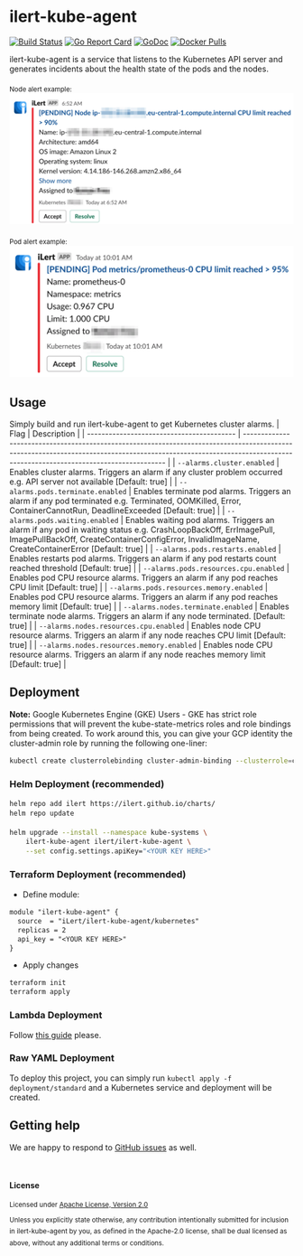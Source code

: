 # ilert-kube-agent

[![Build Status](https://github.com/iLert/ilert-kube-agent/workflows/docker-release/badge.svg)](https://github.com/iLert/ilert-kube-agent/actions)
[![Go Report Card](https://goreportcard.com/badge/github.com/iLert/ilert-kube-agent)](https://goreportcard.com/report/github.com/iLert/ilert-kube-agent) [![GoDoc](https://godoc.org/github.com/iLert/ilert-kube-agent?status.svg)](https://godoc.org/github.com/iLert/ilert-kube-agent)
[![Docker Pulls](https://img.shields.io/docker/pulls/ilert/ilert-kube-agent.svg?maxAge=604800)](https://hub.docker.com/r/ilert/ilert-kube-agent)

ilert-kube-agent is a service that listens to the Kubernetes API
server and generates incidents about the health state of the pods and the nodes.

<sub>Node alert example:</sup>
![Node alert example](img/slack_node_cpu_alert.png)

<sub>Pod alert example:</sup>
![Pod alert example](img/slack_pod_cpu_alert.png)

## Usage

Simply build and run ilert-kube-agent to get Kubernetes cluster alarms.
| Flag | Description |
| ----------------------------------------- | -------------------------------------------------------------------------------------------------------------------------------------------------------------------------------------------------------------------- |
| `--alarms.cluster.enabled` | Enables cluster alarms. Triggers an alarm if any cluster problem occurred e.g. API server not available [Default: true] |
| `--alarms.pods.terminate.enabled` | Enables terminate pod alarms. Triggers an alarm if any pod terminated e.g. Terminated, OOMKilled, Error, ContainerCannotRun, DeadlineExceeded [Default: true] |
| `--alarms.pods.waiting.enabled` | Enables waiting pod alarms. Triggers an alarm if any pod in waiting status e.g. CrashLoopBackOff, ErrImagePull, ImagePullBackOff, CreateContainerConfigError, InvalidImageName, CreateContainerError [Default: true] |
| `--alarms.pods.restarts.enabled` | Enables restarts pod alarms. Triggers an alarm if any pod restarts count reached threshold [Default: true] |
| `--alarms.pods.resources.cpu.enabled` | Enables pod CPU resource alarms. Triggers an alarm if any pod reaches CPU limit [Default: true] |
| `--alarms.pods.resources.memory.enabled` | Enables pod CPU resource alarms. Triggers an alarm if any pod reaches memory limit [Default: true] |
| `--alarms.nodes.terminate.enabled` | Enables terminate node alarms. Triggers an alarm if any node terminated. [Default: true] |
| `--alarms.nodes.resources.cpu.enabled` | Enables node CPU resource alarms. Triggers an alarm if any node reaches CPU limit [Default: true] |
| `--alarms.nodes.resources.memory.enabled` | Enables node CPU resource alarms. Triggers an alarm if any node reaches memory limit [Default: true] |

## Deployment

**Note:** Google Kubernetes Engine (GKE) Users - GKE has strict role permissions that will prevent the kube-state-metrics roles and role bindings from being created. To work around this, you can give your GCP identity the cluster-admin role by running the following one-liner:

```sh
kubectl create clusterrolebinding cluster-admin-binding --clusterrole=cluster-admin --user=$(gcloud info --format='value(config.account)')
```

### Helm Deployment (recommended)

```sh
helm repo add ilert https://ilert.github.io/charts/
helm repo update

helm upgrade --install --namespace kube-systems \
    ilert-kube-agent ilert/ilert-kube-agent \
    --set config.settings.apiKey="<YOUR KEY HERE>"
```

### Terraform Deployment (recommended)

- Define module:

```hcl
module "ilert-kube-agent" {
  source  = "iLert/ilert-kube-agent/kubernetes"
  replicas = 2
  api_key = "<YOUR KEY HERE>"
}
```

- Apply changes

```sh
terraform init
terraform apply
```

### Lambda Deployment

Follow [this guide](deployment/lambda/README.md) please.

### Raw YAML Deployment

To deploy this project, you can simply run `kubectl apply -f deployment/standard` and a
Kubernetes service and deployment will be created.

## Getting help

We are happy to respond to [GitHub issues][issues] as well.

[issues]: https://github.com/iLert/ilert-kube-agent/issues/new

<br>

#### License

<sup>
Licensed under <a href="LICENSE">Apache License, Version
2.0</a>
</sup>

<br>

<sub>
Unless you explicitly state otherwise, any contribution intentionally submitted for inclusion in ilert-kube-agent by you, as defined in the Apache-2.0 license, shall be dual licensed as above, without any additional terms or conditions.
</sub>

